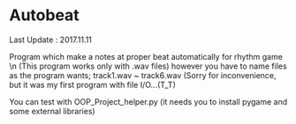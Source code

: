 # Autobeat
Last Update : 2017.11.11

Program which make a notes at proper beat automatically for rhythm game \n
(This program works only with .wav files)
however you have to name files as the program wants; track1.wav ~ track6.wav
(Sorry for inconvenience, but it was my first program with file I/O...(T_T)

You can test with OOP_Project_helper.py
(it needs you to install pygame and some external libraries)
